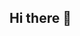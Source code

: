 ## Hi there 👋

<!--
**shakeyjakec/shakeyjakec** is a ✨ _special_ ✨ repository because its `README.md` (this file) appears on your GitHub profile.

I am living the dream!
